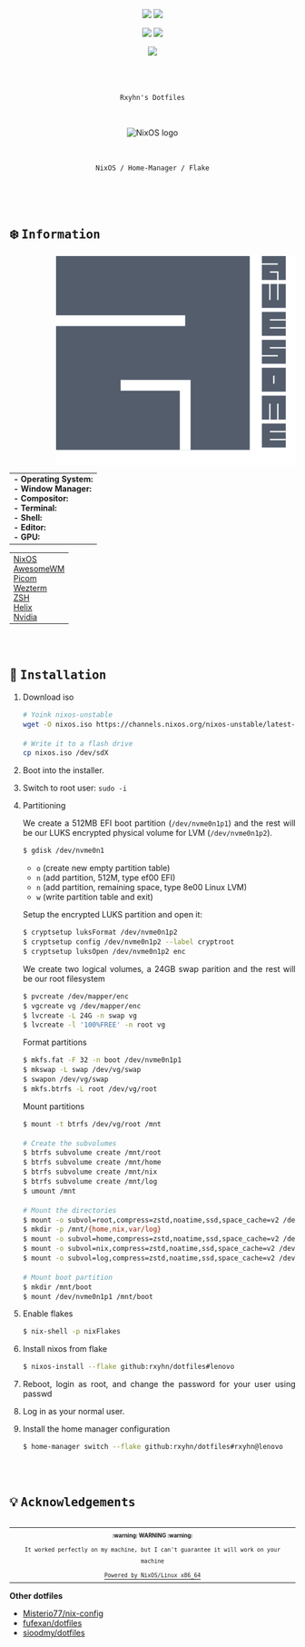 <!-- Rxyhn's dotfiles -->
<!-- https://github.com/rxyhn/dotfiles -->

<p align="center">
<a href="https://github.com/nixos/nixpkgs"><img src="https://img.shields.io/badge/NixOS-unstable-informational.svg?style=flat&logo=nixos&logoColor=CAD3F5&colorA=24273A&colorB=8AADF4"></a> <a href="https://awesomewm.org"><img src="https://img.shields.io/static/v1?label=AwesomeWM&message=master&style=flat&logo=awesomewm&colorA=24273A&colorB=8AADF4&logoColor=CAD3F5"/></a>
</p>

<p align="center">
<a href="https://github.com/rxyhn/dotfiles/actions/workflows/check.yml"><img src="https://github.com/rxyhn/dotfiles/actions/workflows/check.yml/badge.svg"></a> <a href="https://github.com/rxyhn/dotfiles/actions/workflows/fmt.yml"><img src="https://github.com/rxyhn/dotfiles/actions/workflows/fmt.yml/badge.svg"/></a>
</p>

<p align="center">
<a href="https://github.com/rxyhn/dotfiles/blob/main/LICENSE"><img src="https://img.shields.io/static/v1.svg?style=flat&label=License&message=MIT&logoColor=CAD3F5&colorA=24273A&colorB=8AADF4"/></a>
</p>

<br>
<br>

<div align="justify">
<div align="center">

```ocaml
Rxyhn's Dotfiles
```

<br>

<p align="center">
  <img src="https://raw.githubusercontent.com/NixOS/nixos-artwork/master/logo/nixos-white.png" width="500px" alt="NixOS logo"/>
</p>

<br>

```ocaml
NixOS / Home-Manager / Flake
```

</div>

<br>
<br>
<br>

## :snowflake: <samp>Information</samp>

<div>
<img src="https://raw.githubusercontent.com/awesomeWM/apidoc/gh-pages/images/AUTOGEN_wibox_logo_logo_and_name.svg" align=right />

<table align=left><tr><td>
<b>- Operating System: </b><br />
<b>- Window Manager: </b><br />
<b>- Compositor: </b><br />
<b>- Terminal: </b><br />
<b>- Shell: </b><br />
<b>- Editor: </b><br />
<b>- GPU: </b><br /></table>

<table><tr><td>
<a href="https://nixos.org">NixOS</a><br />
<a href="https://awesomewm.org">AwesomeWM</a><br />
<a href="https://github.com/yshui/picom">Picom</a><br />
<a href="https://wezfurlong.org/wezterm">Wezterm</a><br />
<a href="https://www.zsh.org">ZSH</a><br />
<a href="https://helix-editor.com">Helix</a><br />
<a href="https://www.nvidia.com">Nvidia</a><br /></table>
</div>

<br>
<br>

## :wrench: <samp>Installation</samp>

1. Download iso

   ```sh
   # Yoink nixos-unstable
   wget -O nixos.iso https://channels.nixos.org/nixos-unstable/latest-nixos-minimal-x86_64-linux.iso

   # Write it to a flash drive
   cp nixos.iso /dev/sdX
   ```

2. Boot into the installer.

3. Switch to root user: `sudo -i`

4. Partitioning

   We create a 512MB EFI boot partition (`/dev/nvme0n1p1`) and the rest will be our LUKS encrypted physical volume for LVM (`/dev/nvme0n1p2`).

   ```bash
   $ gdisk /dev/nvme0n1
   ```

   - `o` (create new empty partition table)
   - `n` (add partition, 512M, type ef00 EFI)
   - `n` (add partition, remaining space, type 8e00 Linux LVM)
   - `w` (write partition table and exit)

   Setup the encrypted LUKS partition and open it:

   ```bash
   $ cryptsetup luksFormat /dev/nvme0n1p2
   $ cryptsetup config /dev/nvme0n1p2 --label cryptroot
   $ cryptsetup luksOpen /dev/nvme0n1p2 enc
   ```

   We create two logical volumes, a 24GB swap parition and the rest will be our root filesystem

   ```bash
   $ pvcreate /dev/mapper/enc
   $ vgcreate vg /dev/mapper/enc
   $ lvcreate -L 24G -n swap vg
   $ lvcreate -l '100%FREE' -n root vg
   ```

   Format partitions

   ```bash
   $ mkfs.fat -F 32 -n boot /dev/nvme0n1p1
   $ mkswap -L swap /dev/vg/swap
   $ swapon /dev/vg/swap
   $ mkfs.btrfs -L root /dev/vg/root
   ```

   Mount partitions

   ```bash
   $ mount -t btrfs /dev/vg/root /mnt

   # Create the subvolumes
   $ btrfs subvolume create /mnt/root
   $ btrfs subvolume create /mnt/home
   $ btrfs subvolume create /mnt/nix
   $ btrfs subvolume create /mnt/log
   $ umount /mnt

   # Mount the directories
   $ mount -o subvol=root,compress=zstd,noatime,ssd,space_cache=v2 /dev/vg/root /mnt
   $ mkdir -p /mnt/{home,nix,var/log}
   $ mount -o subvol=home,compress=zstd,noatime,ssd,space_cache=v2 /dev/vg/root /mnt/home
   $ mount -o subvol=nix,compress=zstd,noatime,ssd,space_cache=v2 /dev/vg/root /mnt/nix
   $ mount -o subvol=log,compress=zstd,noatime,ssd,space_cache=v2 /dev/vg/root /mnt/var/log

   # Mount boot partition
   $ mkdir /mnt/boot
   $ mount /dev/nvme0n1p1 /mnt/boot
   ```

5. Enable flakes

   ```bash
   $ nix-shell -p nixFlakes
   ```

6. Install nixos from flake

   ```bash
   $ nixos-install --flake github:rxyhn/dotfiles#lenovo
   ```

7. Reboot, login as root, and change the password for your user using passwd

8. Log in as your normal user.

9. Install the home manager configuration
   ```bash
   $ home-manager switch --flake github:rxyhn/dotfiles#rxyhn@lenovo
   ```

<br>
<br>

## :bulb: <samp>Acknowledgements</samp>

<table align="right">
  <tr>
    <th align="center">
      <sup><sub>:warning: WARNING :warning:</sub></sup>
    </th>
  </tr>
  <tr>
    <td align="center">
        <sup><sub><samp>It worked perfectly on my machine, but I can't guarantee it will work on your machine</samp></sub></sup>
    </td>
  </tr>
  <tr>
    <td align="center">
      <a href="https://nixos.wiki/wiki/Overview_of_the_NixOS_Linux_distribution">
        <sup><sub><samp>Powered by NixOS/Linux x86_64</samp></sub></sup>
      </a>
    </td>
  </tr>
</table>

**Other dotfiles**

- [Misterio77/nix-config](https://github.com/Misterio77/nix-config)
- [fufexan/dotfiles](https://github.com/fufexan/dotfiles)
- [sioodmy/dotfiles](https://github.com/sioodmy/dotfiles)

</div>
